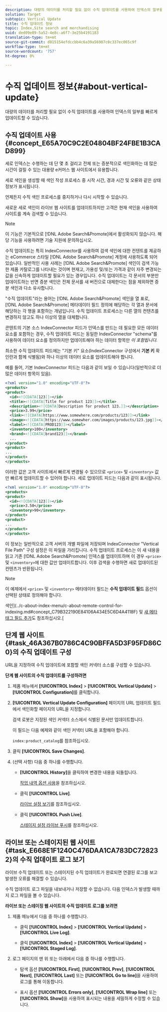 ```yaml
---
description: 대량의 데이터를 처리할 필요 없이 수직 업데이트를 사용하여 인덱스의 일부를 빠르게 업데이트할 수 있습니다.
solution: Target
subtopic: Vertical Update
title: 수직 업데이트 정보
topic: Index,Site search and merchandising
uuid: ded09e89-5a52-4e8c-a6f7-3e25b4191183
translation-type: tm+mt
source-git-commit: d015154efdccbb4c6a39a56907c0c337ec065c9f
workflow-type: tm+mt
source-wordcount: '757'
ht-degree: 0%

---
```



# 수직 업데이트 정보{#about-vertical-update}

대량의 데이터를 처리할 필요 없이 수직 업데이트를 사용하여 인덱스의 일부를 빠르게 업데이트할 수 있습니다.

## 수직 업데이트 사용 {#concept_E65A70C9C2E04804BF24FBE1B3CAD899}

세로 인덱스는 수행하는 데 단 몇 초 걸리고 전체 또는 증분적으로 색인화하는 데 많은 시간이 걸릴 수 있는 대용량 e커머스 웹 사이트에서 유용합니다.

세로 색인을 생성할 때 색인 작성 프로세스 중 시작 시간, 경과 시간 및 오류와 같은 상태 정보가 표시됩니다.

언제든지 수직 색인 프로세스를 중지하거나 다시 시작할 수 있습니다.

새로운 세로 색인이 라이브 웹 사이트를 업데이트하지만 고객은 현재 색인을 사용하여 사이트를 계속 검색할 수 있습니다.

>[!NOTE]
>
>이 기능은 기본적으로 [!DNL Adobe Search&Promote]에서 활성화되지 않습니다. 해당 기능을 사용하려면 기술 지원에 문의하십시오.

수직 업데이트는 특히 IndexConnector를 사용하여 검색 색인에 대한 컨텐트를 제공하는 eCommerce 스타일 [!DNL Adobe Search&Promote] 계정에 사용하도록 되어 있습니다. 일반적인 사용 사례는 [!DNL Adobe Search&Promote] 색인이 검색 가능한 제품 카탈로그를 나타내는 것이며 현재고, 가용성 및/또는 가격과 같이 자주 변경되는 값을 신속하게 업데이트할 필요가 있는 경우입니다. 수직 업데이트는 각 문서의 부분만 업데이트하는 반면 증분 색인은 전체 문서를 새 버전으로 대체한다는 점을 제외하면 증분 색인과 다소 유사합니다.

&quot;수직 업데이트&quot;라는 용어는 [!DNL Adobe Search&Promote] 색인을 열 표로, [!DNL Adobe Search&Promote] 메타데이터 필드 정의에 해당하는 각 열과 문서에 해당하는 각 행을 포함하는 개념입니다. 수직 업데이트 프로세스는 다른 열의 컨텐츠를 변경하지 않고도 하나 이상의 열을 대체합니다.

콘텐트의 기본 소스 IndexConnector 피드가 인덱스를 만드는 데 필요한 모든 데이터 요소를 포함하는 경우, 수직 업데이트 피드는 동일한 IndexConnector &quot;schema&quot;를 사용하여 데이터 요소를 정의하지만 업데이트해야 하는 데이터 항목만 *이 포함됩니다.*

최소한 수직 업데이트 피드에는 &quot;기본 키&quot; 요소(IndexConnector 구성에서 **기본 키** 확인란과 함께 식별됨)와 하나 이상의 데이터 요소를 업데이트해야 합니다.

예를 들어, 기본 IndexConnector 피드는 다음과 같이 보일 수 있습니다(일반적으로 더 많은 데이터 항목이 있음).

```xml
<?xml version="1.0" encoding="UTF-8"?>
<products>
<product>
  <id><![CDATA[123]]></id>
  <title><![CDATA[Title for product 123]]></title>
  <description><![CDATA[Description for product 123.]]></description>
  <price>3.99</price>
  <link><![CDATA[https://www.somewhere.com/products/123]]></link>
  <image><![CDATA[https://www.somewher.com/images/products/123.jpg]]></image>
  <label><![CDATA[PROD123]]></label>
  <inventory>100</inventory>
  <brand><![CDATA[brand123]]></brand>
  ...
</product>
<product>
...
</product>
</products>
```

이러한 값은 고객 사이트에서 빠르게 변경될 수 있으므로 `<price>` 및 `<inventory>` 값만 빠르게 업데이트할 수 있어야 합니다. 세로 업데이트 피드는 다음과 같이 표시됩니다.

```xml
<?xml version="1.0" encoding="UTF-8"?>
<products>
<product>
  <id><![CDATA[123]]></id>
  <price>3.50</price>
  <inventory>90</inventory>
</product>
<product>
...
</product>
</products>
```

이 정보는 일반적으로 고객 서버의 개별 파일에 저장되며 IndexConnector &quot;Vertical File Path&quot; 구성 설정은 이 파일을 가리킵니다. 수직 업데이트 프로세스는 이 새 내용을 읽고 기존 [!DNL Adobe Search&Promote] 인덱스를 업데이트하며 이 경우 `<price>` 및 `<inventory>`에 대한 값만 업데이트합니다. 이후 검색을 수행하면 새로 업데이트된 컨텐츠가 반환됩니다.

>[!NOTE]
이 예제에서 `<price>` 및 `<inventory>` 메타데이터 필드는 **수직 업데이트 필드** 옵션이 선택된 상태로 정의해야 합니다.

색인](../c-about-index-menu/c-about-remote-control-for-indexing.md#concept_C79B322190E84106A434E5C6D4A4118F) 및 [새 메타 태그 필드 추가](../c-about-settings-menu/c-about-metadata-menu.md#task_6DF188C0FC7F4831A4444CA9AFA615E5)도 참조하십시오.[

## 단계 웹 사이트 {#task_46A367B0786C4C90BFFA5D3F95FD86C0}의 수직 업데이트 구성

URL을 지정하여 수직 업데이트에 포함할 색인 커넥터 소스를 구성할 수 있습니다.

**단계 웹 사이트의 수직 업데이트를 구성하려면**

1. 제품 메뉴에서 **[!UICONTROL Index]** > **[!UICONTROL Vertical Update]** > **[!UICONTROL Configuration]**&#x200B;를 클릭합니다.
1. **[!UICONTROL Vertical Update Configuration]** 페이지의 URL 업데이트 필드에서 색인화할 페이지의 URL을 지정합니다.

   검색 로봇은 지정된 색인 커넥터 소스에서 식별된 문서만 업데이트합니다.

   이 필드는 다음 예제와 같이 색인 커넥터 URL을 포함해야 합니다.

   `index:product_catalog`를 참조하십시오.
1. 클릭 **[!UICONTROL Save Changes]**.
1. (선택 사항) 다음 중 하나를 수행합니다.

   * **[!UICONTROL History]**&#x200B;을 클릭하여 변경한 내용을 되돌립니다.

      [작업 내역 옵션 사용](../t-using-the-history-option.md#task_70DD3F87A67242BBBD2CB27156F43002)을 참조하십시오.

   * 클릭 **[!UICONTROL Live]**.

      [라이브 설정 보기](../c-about-staging.md#task_401A0EBDB5DB4D4CA933CBA7BECDC10F)를 참조하십시오.

   * 클릭 **[!UICONTROL Push Live]**.

      [스테이지 설정 라이브 푸시](../c-about-staging.md#task_44306783B4C0408AAA58B471DAF2D9A4)를 참조하십시오.

## 라이브 또는 스테이지된 웹 사이트 {#task_E668E1F1240C476DAA1CA783DC728232}의 수직 업데이트 로그 보기

라이브 수직 업데이트 또는 스테이지된 수직 업데이트가 완료되면 연결된 로그를 보고 발생한 오류를 해결할 수 있습니다.

수직 업데이트 로그 파일을 내보내거나 저장할 수 없습니다. 다음 인덱스가 발생할 때까지 로그 파일을 볼 수 있습니다.

**라이브 또는 스테이징 웹 사이트의 수직 업데이트 로그를 보려면**

1. 제품 메뉴에서 다음 중 하나를 수행합니다.

   * 클릭 **[!UICONTROL Index]** > **[!UICONTROL Vertical Update]** > **[!UICONTROL Live Log]**.

   * 클릭 **[!UICONTROL Index]** > **[!UICONTROL Vertical Update]** > **[!UICONTROL Staged Log]**.

1. 로그 페이지의 맨 위 또는 아래에서 다음 중 하나를 수행합니다.

   * 탐색 옵션 **[!UICONTROL First]**, **[!UICONTROL Prev]**, **[!UICONTROL Next]**, **[!UICONTROL Last]** 또는 **[!UICONTROL Go to line]**&#x200B;을 사용하여 로그를 통해 이동합니다.

   * 표시 옵션 **[!UICONTROL Errors only]**, **[!UICONTROL Wrap line]** 또는 **[!UICONTROL Show]**&#x200B;을 사용하여 표시되는 내용을 세밀하게 수정할 수 있습니다.

